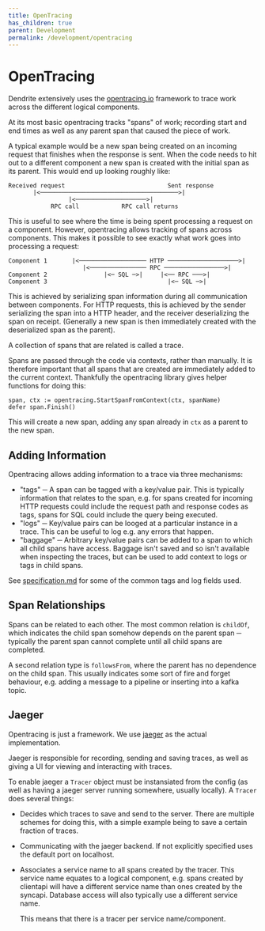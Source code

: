 ```yaml
---
title: OpenTracing
has_children: true
parent: Development
permalink: /development/opentracing
---
```


# OpenTracing

Dendrite extensively uses the [opentracing.io](http://opentracing.io) framework
to trace work across the different logical components.

At its most basic opentracing tracks "spans" of work; recording start and end
times as well as any parent span that caused the piece of work.

A typical example would be a new span being created on an incoming request that
finishes when the response is sent. When the code needs to hit out to a
different component a new span is created with the initial span as its parent.
This would end up looking roughly like:

```
Received request                             Sent response
       |<───────────────────────────────────────>|
                 |<────────────────────>|
            RPC call            RPC call returns
```

This is useful to see where the time is being spent processing a request on a
component. However, opentracing allows tracking of spans across components. This
makes it possible to see exactly what work goes into processing a request:

```
Component 1       |<─────────────────── HTTP ────────────────────>|
                     |<──────────────── RPC ─────────────────>|
Component 2                |<─ SQL ─>|     |<── RPC ───>|
Component 3                                  |<─ SQL ─>|
```

This is achieved by serializing span information during all communication
between components. For HTTP requests, this is achieved by the sender
serializing the span into a HTTP header, and the receiver deserializing the span
on receipt. (Generally a new span is then immediately created with the
deserialized span as the parent).

A collection of spans that are related is called a trace.

Spans are passed through the code via contexts, rather than manually. It is
therefore important that all spans that are created are immediately added to the
current context. Thankfully the opentracing library gives helper functions for
doing this:

```golang
span, ctx := opentracing.StartSpanFromContext(ctx, spanName)
defer span.Finish()
```

This will create a new span, adding any span already in `ctx` as a parent to the
new span.

Adding Information
------------------

Opentracing allows adding information to a trace via three mechanisms:

- "tags" ─ A span can be tagged with a key/value pair. This is typically
  information that relates to the span, e.g. for spans created for incoming HTTP
  requests could include the request path and response codes as tags, spans for
  SQL could include the query being executed.
- "logs" ─ Key/value pairs can be looged at a particular instance in a trace.
  This can be useful to log e.g. any errors that happen.
- "baggage" ─ Arbitrary key/value pairs can be added to a span to which all
  child spans have access. Baggage isn't saved and so isn't available when
  inspecting the traces, but can be used to add context to logs or tags in child
  spans.

See
[specification.md](https://github.com/opentracing/specification/blob/master/specification.md)
for some of the common tags and log fields used.

Span Relationships
------------------

Spans can be related to each other. The most common relation is `childOf`, which
indicates the child span somehow depends on the parent span ─ typically the
parent span cannot complete until all child spans are completed.

A second relation type is `followsFrom`, where the parent has no dependence on
the child span. This usually indicates some sort of fire and forget behaviour,
e.g. adding a message to a pipeline or inserting into a kafka topic.

Jaeger
------

Opentracing is just a framework. We use
[jaeger](https://github.com/jaegertracing/jaeger) as the actual implementation.

Jaeger is responsible for recording, sending and saving traces, as well as
giving a UI for viewing and interacting with traces.

To enable jaeger a `Tracer` object must be instansiated from the config (as well
as having a jaeger server running somewhere, usually locally). A `Tracer` does
several things:

- Decides which traces to save and send to the server. There are multiple
  schemes for doing this, with a simple example being to save a certain fraction
  of traces.
- Communicating with the jaeger backend. If not explicitly specified uses the
  default port on localhost.
- Associates a service name to all spans created by the tracer. This service
  name equates to a logical component, e.g. spans created by clientapi will have
  a different service name than ones created by the syncapi. Database access
  will also typically use a different service name.

  This means that there is a tracer per service name/component.
